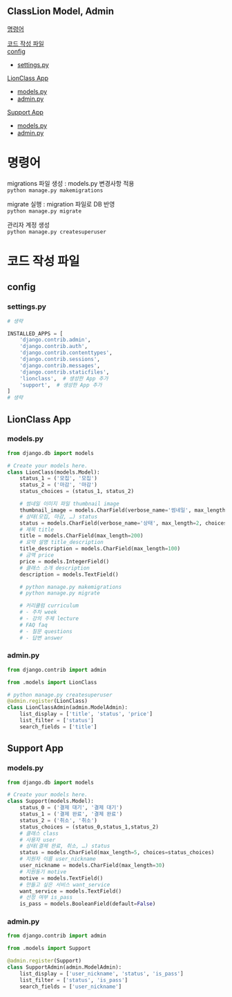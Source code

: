 ClassLion Model, Admin
---
[명령어](#명령어)  

[코드 작성 파일](#코드-작성-파일)  
[config](#config)
* [settings.py](#settingspy)  

[LionClass App](#lionclass-app)  
* [models.py](#modelspy)  
* [admin.py](#adminpy)  

[Support App](#support-app)  
* [models.py](#modelspy)  
* [admin.py](#adminpy)  


# 명령어
migrations 파일 생성 : models.py 변경사항 적용  
```python manage.py makemigrations```

migrate 실행 : migration 파일로 DB 반영  
```python manage.py migrate```

관리자 계정 생성  
```python manage.py createsuperuser```
# 코드 작성 파일  

## config  
### settings.py  
```python
# 생략

INSTALLED_APPS = [
    'django.contrib.admin',
    'django.contrib.auth',
    'django.contrib.contenttypes',
    'django.contrib.sessions',
    'django.contrib.messages',
    'django.contrib.staticfiles',
    'lionclass',  # 생성한 App 추가
    'support',  # 생성한 App 추가
]
# 생략
```
## LionClass App

### models.py
```python
from django.db import models

# Create your models here.
class LionClass(models.Model):
    status_1 = ('모집', '모집')
    status_2 = ('마감', '마감')
    status_choices = (status_1, status_2)

    # 썸네일 이미지 파일 thumbnail image
    thumbnail_image = models.CharField(verbose_name='썸네일', max_length=300, blank=True)
    # 상태(모집, 마감, …) status
    status = models.CharField(verbose_name='상태', max_length=2, choices=status_choices, help_text='교육과정의 상태입니다.')
    # 제목 title
    title = models.CharField(max_length=200)
    # 요약 설명 title_description
    title_description = models.CharField(max_length=100)
    # 금액 price
    price = models.IntegerField()
    # 클래스 소개 description
    description = models.TextField()

    # python manage.py makemigrations
    # python manage.py migrate

    # 커리큘럼 curriculum
    # - 주차 week
    # - 강의 주제 lecture
    # FAQ faq
    # - 질문 questions
    # - 답변 answer
```
### admin.py
```python
from django.contrib import admin

from .models import LionClass

# python manage.py createsuperuser
@admin.register(LionClass)
class LionClassAdmin(admin.ModelAdmin):
    list_display = ['title', 'status', 'price']
    list_filter = ['status']
    search_fields = ['title']
```
## Support App
### models.py
```python
from django.db import models

# Create your models here.
class Support(models.Model):
    status_0 = ('결제 대기', '결제 대기')
    status_1 = ('결제 완료', '결제 완료')
    status_2 = ('취소', '취소')
    status_choices = (status_0,status_1,status_2)
    # 클래스 class
    # 사용자 user
    # 상태(결제 완료, 취소, …) status
    status = models.CharField(max_length=5, choices=status_choices)
    # 지원자 이름 user_nickname
    user_nickname = models.CharField(max_length=30)
    # 지원동기 motive
    motive = models.TextField()
    # 만들고 싶은 서비스 want_service
    want_service = models.TextField()
    # 선정 여부 is_pass
    is_pass = models.BooleanField(default=False)
```
### admin.py
```python
from django.contrib import admin

from .models import Support

@admin.register(Support)
class SupportAdmin(admin.ModelAdmin):
    list_display = ['user_nickname', 'status', 'is_pass']
    list_filter = ['status', 'is_pass']
    search_fields = ['user_nickname']
```